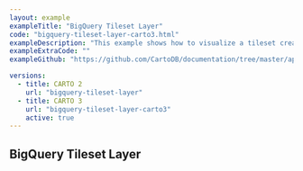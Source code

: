 ```yaml
---
layout: example
exampleTitle: "BigQuery Tileset Layer"
code: "bigquery-tileset-layer-carto3.html"
exampleDescription: "This example shows how to visualize a tileset created with the CARTO Analytics Toolbox for BigQuery."
exampleExtraCode: ""
exampleGithub: "https://github.com/CartoDB/documentation/tree/master/app/content/deck-gl/examples/basic-examples/bigquery-tileset-layer-carto3.html"

versions:
  - title: CARTO 2
    url: "bigquery-tileset-layer"
  - title: CARTO 3
    url: "bigquery-tileset-layer-carto3"
    active: true
---
```


## BigQuery Tileset Layer
